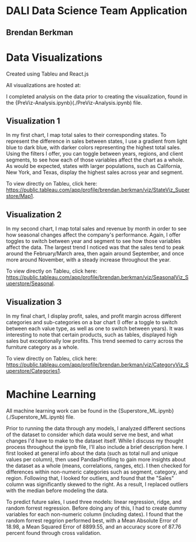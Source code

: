 # DALI Data Science Team Application
## Brendan Berkman

# Data Visualizations

Created using Tableu and React.js

All visualizations are hosted at:

I completed analysis on the data prior to creating the visualization, found in the {PreViz-Analysis.ipynb}(./PreViz-Analysis.ipynb) file.

## Visualization 1
In my first chart, I map total sales to their corresponding states. To represent the difference in sales between states, I use a gradient from light blue to dark blue, with darker colors representing the highest total sales. Using the filters I offer, you can toggle between years, regions, and client segments, to see how each of those variables affect the chart as a whole. As would be expected, states with larger populations, such as California, New York, and Texas, display the highest sales across year and segment. 

To view directly on Tableu, click here: https://public.tableau.com/app/profile/brendan.berkman/viz/StateViz_Superstore/Map1.


## Visualization 2
In my second chart, I map total sales and revenue by month in order to see how seasonal changes affect the company's performance. Again, I offer toggles to switch between year and segment to see how those variables affect the data. The largest trend I noticed was that the sales tend to peak around the February/March area, then again around September, and once more around November, with a steady increase throughout the year. 

To view directly on Tableu, click here: https://public.tableau.com/app/profile/brendan.berkman/viz/SeasonalViz_Superstore/Seasonal.


## Visualization 3
In my final chart, I display profit, sales, and profit margin across different categories and sub-categories on a bar chart (I offer a toggle to switch between each value type, as well as one to switch between years). It was interesting to note that certain products, such as tables, displayed high sales but exceptionally low profits. This trend seemed to carry across the furniture category as a whole. 

To view directly on Tableu, click here: https://public.tableau.com/app/profile/brendan.berkman/viz/CategoryViz_Superstore/Categories1.


# Machine Learning

All machine learning work can be found in the {Superstore_ML.ipynb}(./Superstore_ML.ipynb) file. 

Prior to running the data through any models, I analyzed different sections of the dataset to consider which data would serve me best, and what changes I'd have to make to the dataset itself. While I discuss my thought process throughout the ipynb file, I'll also include a brief description here. I first looked at general info about the data (such as total null and unique values per column), then used PandasProfiling to gain more insights about the dataset as a whole (means, correlations, ranges, etc). I then checked for differences within non-numeric categories such as segment, category, and region. Following that, I looked for outliers, and found that the "Sales" column was significantly skewed to the right. As a result, I replaced outliers with the median before modeling the data. 

To predict future sales, I used three models: linear regression, ridge, and random forrest regression. Before doing any of this, I had to create dummy variables for each non-numeric column (including dates). I found that the random forrest reggrion performed best, with a Mean Absolute Error of 18.98, a Mean Squared Error of 8899.55, and an accuracy score of 87.76 percent found through cross validation. 
